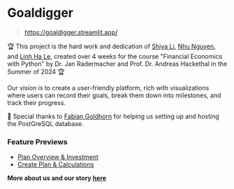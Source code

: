 # Goaldigger
> https://goaldigger.streamlit.app/

🏆 This project is the hard work and dedication of [Shiya Li](https://www.linkedin.com/in/shiya-li-19676620a), [Nhu Nguyen](https://www.linkedin.com/in/maithaonhunguyen), and [Linh Ha Le](https://www.linkedin.com/in/linh-ha-le), created over 4 weeks for the course "Financial Economics with Python" by Dr. Jan Radermacher and Prof. Dr. Andreas Hackethal in the Summer of 2024 🏆

Our vision is to create a user-friendly platform, rich with visualizations where users can record their goals, break them down into milestones, and track their progress.

🥳 Special thanks to [Fabian Goldhorn](https://www.linkedin.com/in/fabian-goldhorn/) for helping us setting up and hosting the PostGreSQL database.

### Feature Previews
- [Plan Overview & Investment](https://www.canva.com/design/DAGLTFebPUQ/_IlbAmT0qoy8ZFjjPJUcaQ/watch?utm_content=DAGLTFebPUQ&utm_campaign=designshare&utm_medium=link&utm_source=editor)
- [Create Plan & Calculations](https://www.canva.com/design/DAGLS7TJi8I/ZXXCjuhdbw7LnfLP6ltV8w/watch?utm_content=DAGLS7TJi8I&utm_campaign=designshare&utm_medium=link&utm_source=editor)

**More about us and our story [here](https://www.linkedin.com/posts/linh-ha-le_fiep-chatgpt-fiep-activity-7219703951275798528-IUHs?utm_source=share&utm_medium=member_desktop)**
